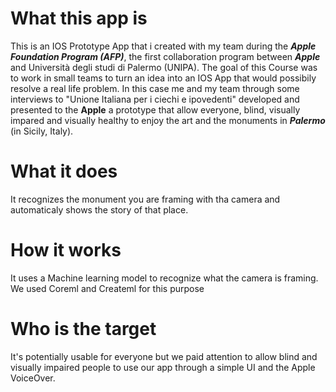 # What this app is         
This is an IOS Prototype App that i created with my team during the ***Apple Foundation Program (AFP)***, the first collaboration program between ***Apple*** and Università degli studi di Palermo (UNIPA).
The goal of this Course was to work in small teams to turn an idea into an IOS App that would possibily resolve a real life problem.
In this case me and my team through some interviews to "Unione Italiana per i ciechi e ipovedenti" developed and presented to the **Apple** a prototype that allow everyone, blind, 
visually impared and visually healthy to enjoy the art and the monuments in ***Palermo*** (in Sicily, Italy).

# What it does
It recognizes the monument you are framing with tha camera and automaticaly shows the story of that place.

# How it works
It uses a Machine learning model to recognize what the camera is framing. We used Coreml and Createml for this purpose

# Who is the target 
It's potentially usable for everyone but we paid attention to allow blind and visually impaired people to use our app through a simple UI and the Apple VoiceOver.
